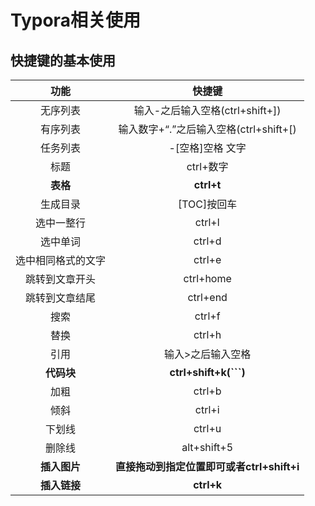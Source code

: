 # Typora相关使用

## 快捷键的基本使用

|        功能        |                   快捷键                   |
| :----------------: | :----------------------------------------: |
|      无序列表      |      输入-之后输入空格(ctrl+shift+])       |
|      有序列表      |   输入数字+“.”之后输入空格(ctrl+shift+[)   |
|      任务列表      |              -[空格]空格 文字              |
|        标题        |                 ctrl+数字                  |
|      **表格**      |                 **ctrl+t**                 |
|      生成目录      |                [TOC]按回车                 |
|     选中一整行     |                   ctrl+l                   |
|      选中单词      |                   ctrl+d                   |
| 选中相同格式的文字 |                   ctrl+e                   |
|   跳转到文章开头   |                 ctrl+home                  |
|   跳转到文章结尾   |                  ctrl+end                  |
|        搜索        |                   ctrl+f                   |
|        替换        |                   ctrl+h                   |
|        引用        |             输入>之后输入空格              |
|     **代码块**     |           **ctrl+shift+k(```)**            |
|        加粗        |                   ctrl+b                   |
|        倾斜        |                   ctrl+i                   |
|       下划线       |                   ctrl+u                   |
|       删除线       |                alt+shift+5                 |
|    **插入图片**    | **直接拖动到指定位置即可或者ctrl+shift+i** |
|    **插入链接**    |                 **ctrl+k**                 |